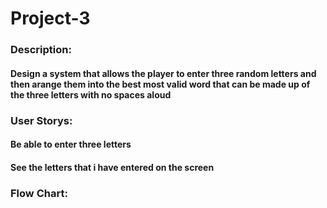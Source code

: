# Project-3

### Description:
  #### Design a system that allows the player to enter three random letters and then arange them into the best most valid word that can be made up of the three letters with no spaces aloud 

### User Storys:
#### Be able to enter three letters 
#### See the letters that i have entered on the screen
#### 

### Flow Chart:
